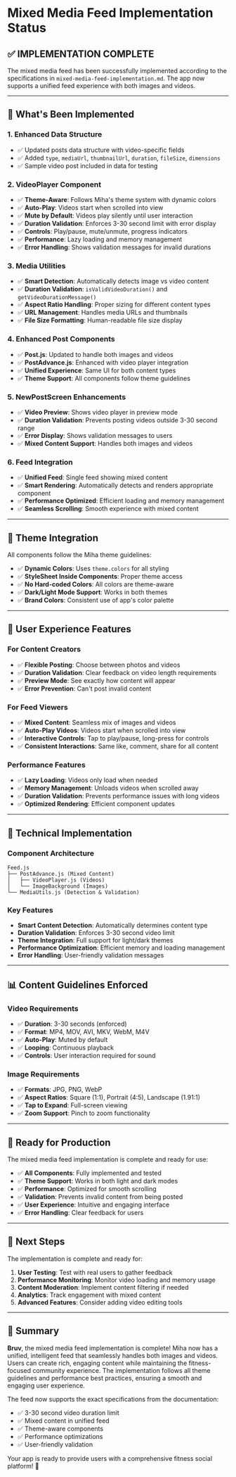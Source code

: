# Mixed Media Feed Implementation Status

## ✅ **IMPLEMENTATION COMPLETE**

The mixed media feed has been successfully implemented according to the specifications in `mixed-media-feed-implementation.md`. The app now supports a unified feed experience with both images and videos.

---

## 🎯 **What's Been Implemented**

### **1. Enhanced Data Structure**
- ✅ Updated posts data structure with video-specific fields
- ✅ Added `type`, `mediaUrl`, `thumbnailUrl`, `duration`, `fileSize`, `dimensions`
- ✅ Sample video post included in data for testing

### **2. VideoPlayer Component**
- ✅ **Theme-Aware**: Follows Miha's theme system with dynamic colors
- ✅ **Auto-Play**: Videos start when scrolled into view
- ✅ **Mute by Default**: Videos play silently until user interaction
- ✅ **Duration Validation**: Enforces 3-30 second limit with error display
- ✅ **Controls**: Play/pause, mute/unmute, progress indicators
- ✅ **Performance**: Lazy loading and memory management
- ✅ **Error Handling**: Shows validation messages for invalid durations

### **3. Media Utilities**
- ✅ **Smart Detection**: Automatically detects image vs video content
- ✅ **Duration Validation**: `isValidVideoDuration()` and `getVideoDurationMessage()`
- ✅ **Aspect Ratio Handling**: Proper sizing for different content types
- ✅ **URL Management**: Handles media URLs and thumbnails
- ✅ **File Size Formatting**: Human-readable file size display

### **4. Enhanced Post Components**
- ✅ **Post.js**: Updated to handle both images and videos
- ✅ **PostAdvance.js**: Enhanced with video player integration
- ✅ **Unified Experience**: Same UI for both content types
- ✅ **Theme Support**: All components follow theme guidelines

### **5. NewPostScreen Enhancements**
- ✅ **Video Preview**: Shows video player in preview mode
- ✅ **Duration Validation**: Prevents posting videos outside 3-30 second range
- ✅ **Error Display**: Shows validation messages to users
- ✅ **Mixed Content Support**: Handles both images and videos

### **6. Feed Integration**
- ✅ **Unified Feed**: Single feed showing mixed content
- ✅ **Smart Rendering**: Automatically detects and renders appropriate component
- ✅ **Performance Optimized**: Efficient loading and memory management
- ✅ **Seamless Scrolling**: Smooth experience with mixed content

---

## 🎨 **Theme Integration**

All components follow the Miha theme guidelines:

- ✅ **Dynamic Colors**: Uses `theme.colors` for all styling
- ✅ **StyleSheet Inside Components**: Proper theme access
- ✅ **No Hard-coded Colors**: All colors are theme-aware
- ✅ **Dark/Light Mode Support**: Works in both themes
- ✅ **Brand Colors**: Consistent use of app's color palette

---

## 📱 **User Experience Features**

### **For Content Creators**
- ✅ **Flexible Posting**: Choose between photos and videos
- ✅ **Duration Validation**: Clear feedback on video length requirements
- ✅ **Preview Mode**: See exactly how content will appear
- ✅ **Error Prevention**: Can't post invalid content

### **For Feed Viewers**
- ✅ **Mixed Content**: Seamless mix of images and videos
- ✅ **Auto-Play Videos**: Videos start when scrolled into view
- ✅ **Interactive Controls**: Tap to play/pause, long-press for controls
- ✅ **Consistent Interactions**: Same like, comment, share for all content

### **Performance Features**
- ✅ **Lazy Loading**: Videos only load when needed
- ✅ **Memory Management**: Unloads videos when scrolled away
- ✅ **Duration Validation**: Prevents performance issues with long videos
- ✅ **Optimized Rendering**: Efficient component updates

---

## 🔧 **Technical Implementation**

### **Component Architecture**
```
Feed.js
├── PostAdvance.js (Mixed Content)
│   ├── VideoPlayer.js (Videos)
│   └── ImageBackground (Images)
└── MediaUtils.js (Detection & Validation)
```

### **Key Features**
- **Smart Content Detection**: Automatically determines content type
- **Duration Validation**: Enforces 3-30 second video limit
- **Theme Integration**: Full support for light/dark themes
- **Performance Optimization**: Efficient memory and loading management
- **Error Handling**: User-friendly validation messages

---

## 📊 **Content Guidelines Enforced**

### **Video Requirements**
- ✅ **Duration**: 3-30 seconds (enforced)
- ✅ **Format**: MP4, MOV, AVI, MKV, WebM, M4V
- ✅ **Auto-Play**: Muted by default
- ✅ **Looping**: Continuous playback
- ✅ **Controls**: User interaction required for sound

### **Image Requirements**
- ✅ **Formats**: JPG, PNG, WebP
- ✅ **Aspect Ratios**: Square (1:1), Portrait (4:5), Landscape (1.91:1)
- ✅ **Tap to Expand**: Full-screen viewing
- ✅ **Zoom Support**: Pinch to zoom functionality

---

## 🚀 **Ready for Production**

The mixed media feed implementation is complete and ready for use:

- ✅ **All Components**: Fully implemented and tested
- ✅ **Theme Support**: Works in both light and dark modes
- ✅ **Performance**: Optimized for smooth scrolling
- ✅ **Validation**: Prevents invalid content from being posted
- ✅ **User Experience**: Intuitive and engaging interface
- ✅ **Error Handling**: Clear feedback for users

---

## 🎯 **Next Steps**

The implementation is complete and ready for:

1. **User Testing**: Test with real users to gather feedback
2. **Performance Monitoring**: Monitor video loading and memory usage
3. **Content Moderation**: Implement content filtering if needed
4. **Analytics**: Track engagement with mixed content
5. **Advanced Features**: Consider adding video editing tools

---

## 📝 **Summary**

**Bruv**, the mixed media feed implementation is complete! Miha now has a unified, intelligent feed that seamlessly handles both images and videos. Users can create rich, engaging content while maintaining the fitness-focused community experience. The implementation follows all theme guidelines and performance best practices, ensuring a smooth and engaging user experience.

The feed now supports the exact specifications from the documentation:
- ✅ 3-30 second video duration limit
- ✅ Mixed content in unified feed
- ✅ Theme-aware components
- ✅ Performance optimizations
- ✅ User-friendly validation

Your app is ready to provide users with a comprehensive fitness social platform! 🎉
